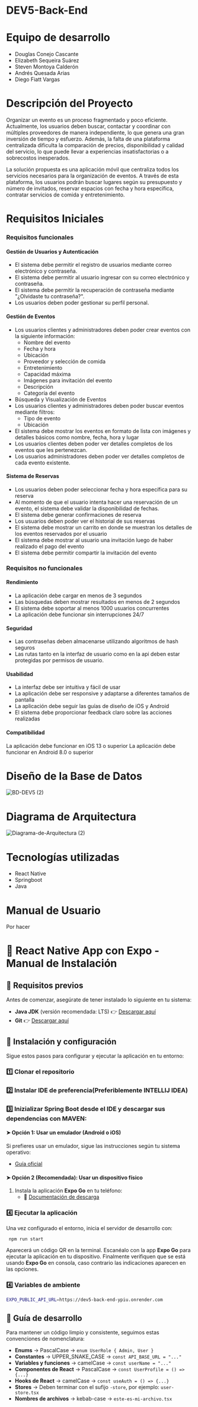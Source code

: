 # DEV5-Back-End
# Equipo de desarrollo
- Douglas Conejo Cascante
- Elizabeth Sequeira Suárez
- Steven Montoya Calderón
- Andrés Quesada Arias
- Diego Fiatt Vargas

# Descripción del Proyecto
Organizar un evento es un proceso fragmentado y poco eficiente. Actualmente, los usuarios deben buscar, contactar y coordinar con múltiples proveedores de manera independiente, lo que genera una gran inversión de tiempo y esfuerzo. Además, la falta de una plataforma centralizada dificulta la comparación de precios, disponibilidad y calidad del servicio, lo que puede llevar a experiencias insatisfactorias o a sobrecostos inesperados.

La solución propuesta es una aplicación móvil que centraliza todos los servicios necesarios para la organización de eventos. A través de esta plataforma, los usuarios podrán buscar lugares según su presupuesto y número de invitados, reservar espacios con fecha y hora específica, contratar servicios de comida y entretenimiento.

# Requisitos Iniciales
### Requisitos funcionales
#### Gestión de Usuarios y Autenticación
- El sistema debe permitir el registro de usuarios mediante correo electrónico y contraseña.
- El sistema debe permitir al usuario ingresar con su correo electrónico y contraseña.
- El sistema debe permitir la recuperación de contraseña mediante "¿Olvidaste tu contraseña?".
- Los usuarios deben poder gestionar su perfil personal.
#### Gestión de Eventos
- Los usuarios clientes y administradores deben poder crear eventos con la siguiente información:
  - Nombre del evento
  - Fecha y hora
  - Ubicación
  - Proveedor y selección de comida 
  - Entretenimiento
  - Capacidad máxima
  - Imágenes para invitación del evento
  - Descripción
  - Categoría del evento
- Búsqueda y Visualización de Eventos
- Los usuarios clientes y administradores deben poder buscar eventos mediante filtros:
  - Tipo de evento
  - Ubicación
- El sistema debe mostrar los eventos en formato de lista con imágenes y detalles básicos como nombre, fecha, hora y lugar
- Los usuarios clientes deben poder ver detalles completos de los eventos que les pertenezcan.
- Los usuarios administradores deben poder ver detalles completos de cada evento existente.
#### Sistema de Reservas
- Los usuarios deben poder seleccionar fecha y hora específica para su reserva
- Al momento de que el usuario intenta hacer una reservación de un evento, el sistema debe validar la disponibilidad de fechas.
- El sistema debe generar confirmaciones de reserva
- Los usuarios deben poder ver el historial de sus reservas
- El sistema debe mostrar un carrito en donde se muestran los detalles de los eventos reservados por el usuario
- El sistema debe mostrar al usuario una invitación luego de haber realizado el pago del evento
- El sistema debe permitir compartir la invitación del evento
### Requisitos no funcionales
#### Rendimiento
- La aplicación debe cargar en menos de 3 segundos
- Las búsquedas deben mostrar resultados en menos de 2 segundos
- El sistema debe soportar al menos 1000 usuarios concurrentes
- La aplicación debe funcionar sin interrupciones 24/7
#### Seguridad
- Las contraseñas deben almacenarse utilizando algoritmos de hash seguros
- Las rutas tanto en la interfaz de usuario como en la api deben estar protegidas por permisos de usuario.
#### Usabilidad
- La interfaz debe ser intuitiva y fácil de usar
- La aplicación debe ser responsive y adaptarse a diferentes tamaños de pantalla
- La aplicación debe seguir las guías de diseño de iOS y Android
- El sistema debe proporcionar feedback claro sobre las acciones realizadas
#### Compatibilidad
La aplicación debe funcionar en iOS 13 o superior
La aplicación debe funcionar en Android 8.0 o superior

# Diseño de la Base de Datos
![BD-DEV5 (2)](https://github.com/user-attachments/assets/ed6c6cb6-002d-4a3d-a1b1-f40e750a1a20)

# Diagrama de Arquitectura
![Diagrama-de-Arquitectura (2)](https://github.com/user-attachments/assets/099ea7bf-ab1f-46db-bbb8-1b3740ccb04e)

# Tecnologías utilizadas
- React Native
- Springboot
- Java

# Manual de Usuario
Por hacer
  
# 📱 React Native App con Expo - Manual de Instalación

## 📌 Requisitos previos

Antes de comenzar, asegúrate de tener instalado lo siguiente en tu sistema:

- **Java JDK** (versión recomendada: LTS) 👉 [Descargar aquí]([https://nodejs.org/](https://www.oracle.com/java/technologies/downloads/))
- **Git** 👉 [Descargar aquí](https://git-scm.com/)

## 🚀 Instalación y configuración

Sigue estos pasos para configurar y ejecutar la aplicación en tu entorno:

### 1️⃣ Clonar el repositorio

### 2️⃣ Instalar IDE de preferencia(Preferiblemente INTELLIJ IDEA)

### 3️⃣ Inizializar Spring Boot desde el IDE y descargar sus dependencias con MAVEN:

#### ➤ Opción 1: Usar un emulador (Android o iOS)

Si prefieres usar un emulador, sigue las instrucciones según tu sistema operativo:

- [Guía oficial](https://reactnative.dev/docs/set-up-your-environment)

#### ➤ Opción 2 (Recomendada): Usar un dispositivo físico

1. Instala la aplicación **Expo Go** en tu teléfono:
   - 📱 [Documentación de descarga](https://docs.expo.dev/get-started/set-up-your-environment/)

### 4️⃣ Ejecutar la aplicación

Una vez configurado el entorno, inicia el servidor de desarrollo con:

```sh
 npm run start
```

Aparecerá un código QR en la terminal. Escanéalo con la app **Expo Go** para ejecutar la aplicación en tu dispositivo. Finalmente verifiquen que se está usando **Expo Go** en consola, caso contrario las indicaciones aparecen en las opciones.

### 4️⃣ Variables de ambiente
```sh
EXPO_PUBLIC_API_URL=https://dev5-back-end-ypiu.onrender.com
```

## 📖 Guía de desarrollo

Para mantener un código limpio y consistente, seguimos estas convenciones de nomenclatura:

- **Enums** → PascalCase → `enum UserRole { Admin, User }`
- **Constantes** → UPPER_SNAKE_CASE → `const API_BASE_URL = "..."`
- **Variables y funciones** → camelCase → `const userName = "..."`
- **Componentes de React** → PascalCase → `const UserProfile = () => {...}`
- **Hooks de React** → camelCase → `const useAuth = () => {...}`
- **Stores** → Deben terminar con el sufijo `-store`, por ejemplo: `user-store.tsx`
- **Nombres de archivos** → kebab-case → `este-es-mi-archivo.tsx`
